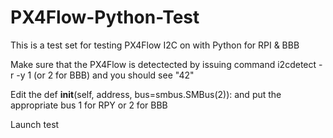 # PX4Flow-Python-Test
This is a test set for testing PX4Flow I2C on with Python for RPI &  BBB

Make sure that the PX4Flow is detectected by issuing command i2cdetect -r -y 1 (or 2 for BBB) and you should see "42"

Edit the  def __init__(self, address, bus=smbus.SMBus(2)): and put the appropriate bus 1 for RPY or 2 for BBB

Launch test


